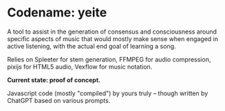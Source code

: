 # Codename: yeite
A tool to assist in the generation of consensus and consciousness around specific aspects of music that would mostly make sense when engaged in active listening, with the actual end goal of learning a song.

Relies on Spleeter for stem generation, FFMPEG for audio compression, pixijs for HTML5 audio, Vexflow for music notation.

**Current state: proof of concept.**

Javascript code (mostly "compiled") by yours truly – though written by ChatGPT based on various prompts.
